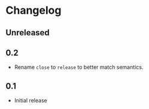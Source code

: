 # Changelog

## Unreleased

## 0.2
 - Rename `close` to `release` to better match semantics.

## 0.1
 - Initial release

